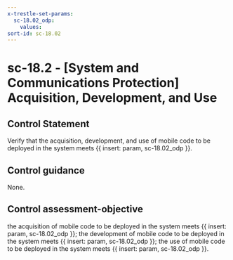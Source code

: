 ```yaml
---
x-trestle-set-params:
  sc-18.02_odp:
    values:
sort-id: sc-18.02
---
```


# sc-18.2 - \[System and Communications Protection\] Acquisition, Development, and Use

## Control Statement

Verify that the acquisition, development, and use of mobile code to be deployed in the system meets {{ insert: param, sc-18.02_odp }}.

## Control guidance

None.

## Control assessment-objective

the acquisition of mobile code to be deployed in the system meets {{ insert: param, sc-18.02_odp }};
the development of mobile code to be deployed in the system meets {{ insert: param, sc-18.02_odp }};
the use of mobile code to be deployed in the system meets {{ insert: param, sc-18.02_odp }}.

